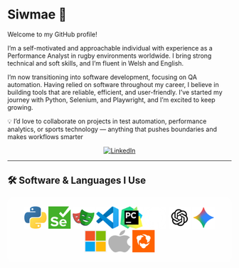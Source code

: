 # Siwmae 🏴󠁧󠁢󠁷󠁬󠁳󠁿

Welcome to my GitHub profile!

I’m a self-motivated and approachable individual with experience as a Performance Analyst in rugby environments worldwide. I bring strong technical and soft skills, and I’m fluent in Welsh and English.

I’m now transitioning into software development, focusing on QA automation. Having relied on software throughout my career, I believe in building tools that are reliable, efficient, and user-friendly.
I’ve started my journey with Python, Selenium, and Playwright, and I’m excited to keep growing.

💡 I’d love to collaborate on projects in test automation, performance analytics, or sports technology — anything that pushes boundaries and makes workflows smarter

<p align="center">
  <a href="https://www.linkedin.com/in/gwernjames/" target="_blank">
    <img src="https://img.shields.io/badge/LinkedIn-%230077B5.svg?&style=for-the-badge&logo=linkedin&logoColor=white" alt="LinkedIn"/>
  </a>
</p>

---

## 🛠️ Software & Languages I Use

<div align="center" style="background-color: rgba(255,255,255,0.4); padding: 20px; border-radius: 12px; display: inline-block;">

  <!-- Python -->
  <img src="assets/logos/python.png" alt="Python" width="50" height="50"/>
  
  <!-- Selenium (white) -->
  <img src="assets/logos/selenium.png" alt="Selenium" width="50" height="50"/>
  
  <!-- Playwright -->
  <img src="assets/logos/playwright.png" alt="Playwright" width="50" height="50"/>
  
  <!-- VS Code -->
  <img src="assets/logos/vscode.png" alt="VS Code" width="50" height="50"/>
  
  <!-- PyCharm -->
  <img src="assets/logos/pycharm.png" alt="PyCharm" width="50" height="50"/>
  
  <!-- GitHub (light gray) -->
  <img src="assets/logos/github.png" alt="GitHub" width="50" height="50"/>
  
  <!-- ChatGPT (white) -->
  <img src="assets/logos/chatgpt-white.png" alt="ChatGPT" width="50" height="50"/>
  
  <!-- Gemini (colorful) -->
  <img src="assets/logos/gemini-color.png" alt="Gemini" width="50" height="50"/>
  
  <!-- Microsoft -->
  <img src="assets/logos/microsoft.png" alt="Microsoft" width="50" height="50"/>
  
  <!-- macOS (white) -->
  <img src="assets/logos/macos.png" alt="macOS" width="50" height="50"/>
  
  <!-- Hudl -->
  <img src="assets/logos/hudl.png" alt="Hudl" width="50" height="50"/>

</div>
